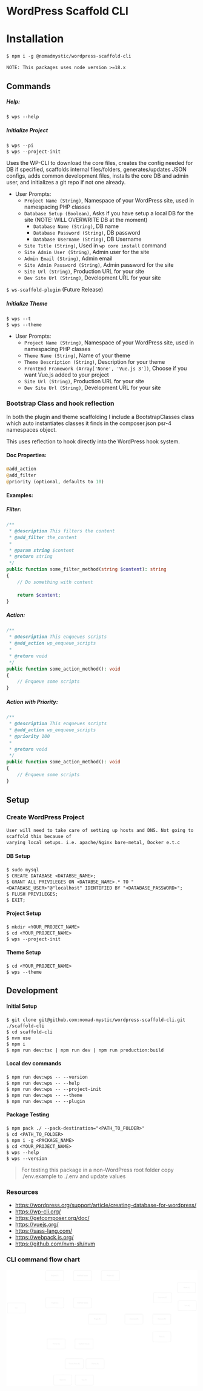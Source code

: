 # WordPress Scaffold CLI

# Installation 
`$ npm i -g @nomadmystic/wordpress-scaffold-cli`

    NOTE: This packages uses node version >=18.x

## Commands

##### Help:
```shell
$ wps --help
```

##### Initialize Project
```shell 
$ wps --pi
$ wps --project-init
```

Uses the WP-CLI to download the core files, creates the config needed for DB if specified, scaffolds internal files/folders,
generates/updates JSON configs, adds common development files, installs the core DB and admin user, 
and initializes a git repo if not one already.

* User Prompts:
  * `Project Name (String)`, Namespace of your WordPress site, used in namespacing PHP classes
  * `Database Setup (Boolean)`, Asks if you have setup a local DB for the site (NOTE: WILL OVERWRITE DB at the moment)
    * `Database Name (String)`, DB name
    * `Database Password (String)`, DB password
    * `Database Username (String)`, DB Username
  * `Site Title (String)`, Used in `wp core install` command
  * `Site Admin User (String)`, Admin user for the site
  * `Admin Email (String)`, Admin email
  * `Site Admin Password (String)`, Admin password for the site 
  * `Site Url (String)`, Production URL for your site
  * `Dev Site Url (String)`, Development URL for your site

`$ ws-scaffold-plugin` (Future Release)

##### Initialize Theme
```shell 
$ wps --t
$ wps --theme
```

* User Prompts: 
  * `Project Name (String)`, Namespace of your WordPress site, used in namespacing PHP classes
  * `Theme Name (String)`, Name of your theme
  * `Theme Description (String)`, Description for your theme
  * `FrontEnd Framework (Array['None', 'Vue.js 3'])`, Choose if you want Vue.js added to your project
  * `Site Url (String)`, Production URL for your site
  * `Dev Site Url (String)`, Development URL for your site

### Bootstrap Class and hook reflection

In both the plugin and theme scaffolding I include a BootstrapClasses class which auto 
instantiates classes it finds in the composer.json psr-4 namespaces object.

This uses reflection to hook directly into the WordPress hook system. 

#### Doc Properties:
```PHP
@add_action 
@add_filter
@priority (optional, defaults to 10)
```

#### Examples: 
##### Filter:
```PHP
/**
 * @description This filters the content
 * @add_filter the_content 
 * 
 * @param string $content
 * @return string
 */
public function some_filter_method(string $content): string
{
    // Do something with content
    
    return $content;
}
```

##### Action:
```PHP
/**
 * @description This enqueues scripts
 * @add_action wp_enqueue_scripts
 * 
 * @return void
 */
public function some_action_method(): void
{
    // Enqueue some scripts
}
```

##### Action with Priority:
```PHP
/**
 * @description This enqueues scripts
 * @add_action wp_enqueue_scripts
 * @priority 100
 * 
 * @return void
 */
public function some_action_method(): void
{
    // Enqueue some scripts
}
```

## Setup
### Create WordPress Project
    User will need to take care of setting up hosts and DNS. Not going to scaffold this because of 
    varying local setups. i.e. apache/Nginx bare-metal, Docker e.t.c

#### DB Setup 
```shell
$ sudo mysql
$ CREATE DATABASE <DATABSE_NAME>;
$ GRANT ALL PRIVILEGES ON <DATABSE_NAME>.* TO "<DATABASE_USER>"@"localhost" IDENTIFIED BY "<DATABASE_PASSWORD>";
$ FLUSH PRIVILEGES;
$ EXIT;
```

#### Project Setup

```shell
$ mkdir <YOUR_PROJECT_NAME>
$ cd <YOUR_PROJECT_NAME>
$ wps --project-init
```

#### Theme Setup
```shell
$ cd <YOUR_PROJECT_NAME>
$ wps --theme
```

## Development
#### Initial Setup
```shell
$ git clone git@github.com:nomad-mystic/wordpress-scaffold-cli.git ./scaffold-cli
$ cd scaffold-cli
$ nvm use
$ npm i
$ npm run dev:tsc | npm run dev | npm run production:build 
```

#### Local dev commands
```shell
$ npm run dev:wps -- --version
$ npm run dev:wps -- --help
$ npm run dev:wps -- --project-init
$ npm run dev:wps -- --theme
$ npm run dev:wps -- --plugin
```

#### Package Testing
```shell
$ npm pack ./ --pack-destination="<PATH_TO_FOLDER>"
$ cd <PATH_TO_FOLDER>
$ npm i -g <PACKAGE_NAME>
$ cd <YOUR_PROJECT_NAME>
$ wps --help
$ wps --version
```

> For testing this package in a non-WordPress root folder copy ./env.example to ./.env and update values

### Resources
* https://wordpress.org/support/article/creating-database-for-wordpress/
* https://wp-cli.org/
* https://getcomposer.org/doc/
* https://vuejs.org/
* https://sass-lang.com/
* https://webpack.js.org/
* https://github.com/nvm-sh/nvm


### CLI command flow chart

![cli-flow-chart.png](documentation%2Fimages%2Fcli-flow-chart.png)
